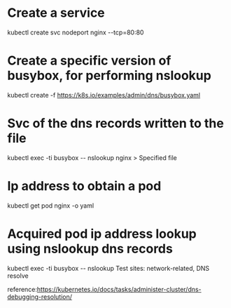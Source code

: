 # Create a service
kubectl create svc nodeport nginx --tcp=80:80
 # Create a specific version of busybox, for performing nslookup
kubectl create -f https://k8s.io/examples/admin/dns/busybox.yaml
# Svc of the dns records written to the file
kubectl exec -ti busybox -- nslookup nginx >  Specified file
 # Ip address to obtain a pod
kubectl get pod nginx -o yaml
 # Acquired pod ip address lookup using nslookup dns records
kubectl exec -ti busybox -- nslookup <Pod ip>
Test sites: network-related, DNS resolve

reference:https://kubernetes.io/docs/tasks/administer-cluster/dns-debugging-resolution/